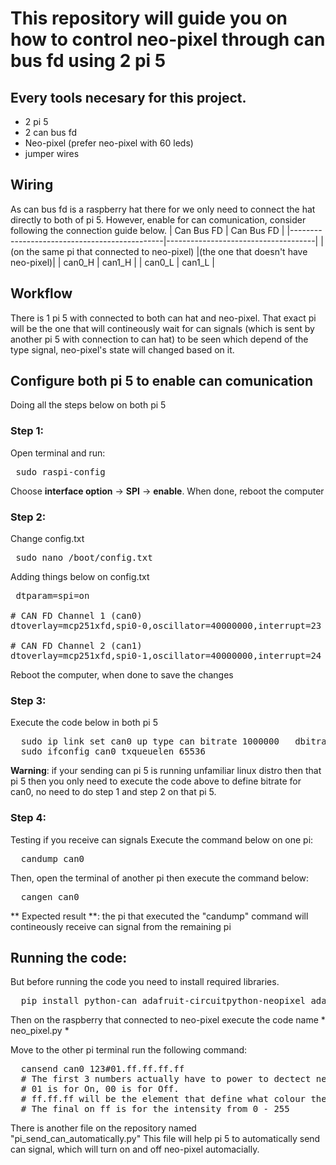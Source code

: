 # This repository will guide you on how to control neo-pixel through can bus fd using 2 pi 5

## Every tools necesary for this project.
+ 2 pi 5
+ 2 can bus fd
+ Neo-pixel (prefer neo-pixel with 60 leds)
+ jumper wires

## Wiring
As can bus fd is a raspberry hat there for we only need to connect the hat directly to both of pi 5.
However, enable for can comunication, consider following the connection guide below.
|                Can Bus FD                    |               Can Bus FD            |
|----------------------------------------------|-------------------------------------|
| (on the same pi that connected to neo-pixel) |(the one that doesn't have neo-pixel)| 
|                  can0_H                      |                can1_H               |
|                  can0_L                      |                can1_L               |

## Workflow
There is 1 pi 5 with connected to both can hat and neo-pixel. That exact pi will be the one that will contineously wait for can signals (which is sent by another pi 5 with connection to can hat) to be seen which depend of the type signal, neo-pixel's state will changed based on it.

## Configure both pi 5 to enable can comunication
Doing all the steps below on both pi 5
### Step 1: 
Open terminal and run:

<pre> sudo raspi-config </pre>

Choose **interface option** -> **SPI** -> **enable**.
When done, reboot the computer

### Step 2: 
Change config.txt
<pre> sudo nano /boot/config.txt </pre>

Adding things below on config.txt
<pre> dtparam=spi=on

# CAN FD Channel 1 (can0)
dtoverlay=mcp251xfd,spi0-0,oscillator=40000000,interrupt=23

# CAN FD Channel 2 (can1)
dtoverlay=mcp251xfd,spi0-1,oscillator=40000000,interrupt=24
</pre>

Reboot the computer, when done to save the changes

### Step 3:
Execute the code below in both pi 5
<pre>
  sudo ip link set can0 up type can bitrate 1000000   dbitrate 8000000 restart-ms 1000 berr-reporting on fd on
  sudo ifconfig can0 txqueuelen 65536
</pre>

**Warning**: if your sending can pi 5 is running unfamiliar linux distro then that pi 5 then you only need to execute the code above to define bitrate for can0, no need to do step 1 and step 2 on that pi 5.

### Step 4: 
Testing if you receive can signals
Execute the command below on one pi:
<pre>
  candump can0
</pre>
Then, open the terminal of another pi then execute the command below:
<pre>
  cangen can0
</pre>

** Expected result **: the pi that executed the "candump" command will contineously receive can signal from the remaining pi

## Running the code:
But before running the code you need to install required libraries.
<pre>
  pip install python-can adafruit-circuitpython-neopixel adafruit-blinka
</pre>
Then on the raspberry that connected to neo-pixel execute the code name * neo_pixel.py *

Move to the other pi terminal run the following command:
<pre>
  cansend can0 123#01.ff.ff.ff.ff
  # The first 3 numbers actually have to power to dectect neo-pixel behavior. 
  # 01 is for On, 00 is for Off.
  # ff.ff.ff will be the element that define what colour the neo-pixel will display
  # The final on ff is for the intensity from 0 - 255
</pre>

There is another file on the repository named "pi_send_can_automatically.py"
This file will help pi 5 to automatically send can signal, which will turn on and off neo-pixel automacially.
